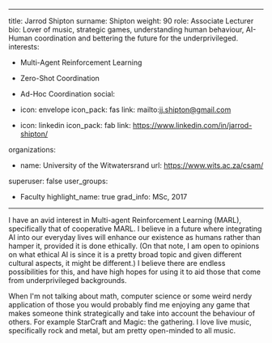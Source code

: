 
---
title: Jarrod Shipton
surname: Shipton
weight: 90
role: Associate Lecturer
bio: Lover of music, strategic games, understanding human behaviour, AI-Human coordination and bettering the future for the underprivileged.
interests:
  - Multi-Agent Reinforcement Learning
  - Zero-Shot Coordination
  - Ad-Hoc Coordination
social:
  - icon: envelope
    icon_pack: fas
    link: mailto:jj.shipton@gmail.com




  - icon: linkedin
    icon_pack: fab
    link: https://www.linkedin.com/in/jarrod-shipton/

organizations:
  - name: University of the Witwatersrand
    url: https://www.wits.ac.za/csam/

superuser: false
user_groups:
  - Faculty
highlight_name: true
grad_info: MSc, 2017

---

I have an avid interest in Multi-agent Reinforcement Learning (MARL), specifically that of cooperative MARL. I believe in a future where integrating AI into our everyday lives will enhance our existence as humans rather than hamper it, provided it is done ethically. (On that note, I am open to opinions on what ethical AI is since it is a pretty broad topic and given different cultural aspects, it might be different.)
I believe there are endless possibilities for this, and have high hopes for using it to aid those that come from underprivileged backgrounds.

When I'm not talking about math, computer science or some weird nerdy application of those you would probably find me enjoying any game that makes someone think strategically and take into account the behaviour of others. For example StarCraft and Magic: the gathering.
I love live music, specifically rock and metal, but am pretty open-minded to all music.

